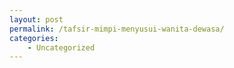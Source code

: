 ```yaml
---
layout: post
permalink: /tafsir-mimpi-menyusui-wanita-dewasa/
categories:
    - Uncategorized
---
```


